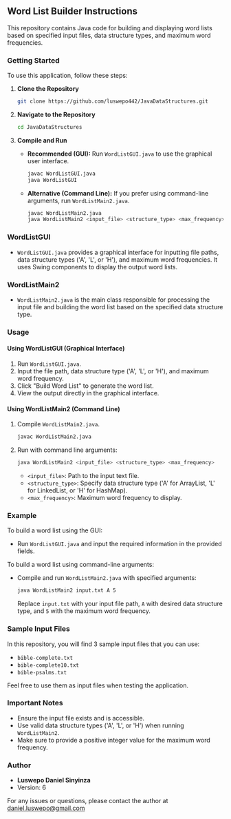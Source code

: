 ## Word List Builder Instructions

This repository contains Java code for building and displaying word lists based on specified input files, data structure types, and maximum word frequencies.

### Getting Started

To use this application, follow these steps:

1. **Clone the Repository**
   ```bash
   git clone https://github.com/luswepo442/JavaDataStructures.git
   ```

2. **Navigate to the Repository**
   ```bash
   cd JavaDataStructures
   ```

3. **Compile and Run**
   - **Recommended (GUI):** Run `WordListGUI.java` to use the graphical user interface.
     ```bash
     javac WordListGUI.java
     java WordListGUI
     ```

   - **Alternative (Command Line):** If you prefer using command-line arguments, run `WordListMain2.java`.
     ```bash
     javac WordListMain2.java
     java WordListMain2 <input_file> <structure_type> <max_frequency>
     ```

### WordListGUI

- `WordListGUI.java` provides a graphical interface for inputting file paths, data structure types ('A', 'L', or 'H'), and maximum word frequencies. It uses Swing components to display the output word lists.

### WordListMain2

- `WordListMain2.java` is the main class responsible for processing the input file and building the word list based on the specified data structure type.

### Usage

#### Using WordListGUI (Graphical Interface)

1. Run `WordListGUI.java`.
2. Input the file path, data structure type ('A', 'L', or 'H'), and maximum word frequency.
3. Click "Build Word List" to generate the word list.
4. View the output directly in the graphical interface.

#### Using WordListMain2 (Command Line)

1. Compile `WordListMain2.java`.
   ```bash
   javac WordListMain2.java
   ```

2. Run with command line arguments:
   ```bash
   java WordListMain2 <input_file> <structure_type> <max_frequency>
   ```
   - `<input_file>`: Path to the input text file.
   - `<structure_type>`: Specify data structure type ('A' for ArrayList, 'L' for LinkedList, or 'H' for HashMap).
   - `<max_frequency>`: Maximum word frequency to display.

### Example

To build a word list using the GUI:

- Run `WordListGUI.java` and input the required information in the provided fields.

To build a word list using command-line arguments:

- Compile and run `WordListMain2.java` with specified arguments:
  ```bash
  java WordListMain2 input.txt A 5
  ```
  Replace `input.txt` with your input file path, `A` with desired data structure type, and `5` with the maximum word frequency.

### Sample Input Files

In this repository, you will find 3 sample input files that you can use:

- `bible-complete.txt`
- `bible-complete10.txt`
- `bible-psalms.txt`

Feel free to use them as input files when testing the application.

### Important Notes

- Ensure the input file exists and is accessible.
- Use valid data structure types ('A', 'L', or 'H') when running `WordListMain2`.
- Make sure to provide a positive integer value for the maximum word frequency.

### Author

- **Luswepo Daniel Sinyinza**
- Version: 6

For any issues or questions, please contact the author at daniel.luswepo@gmail.com
